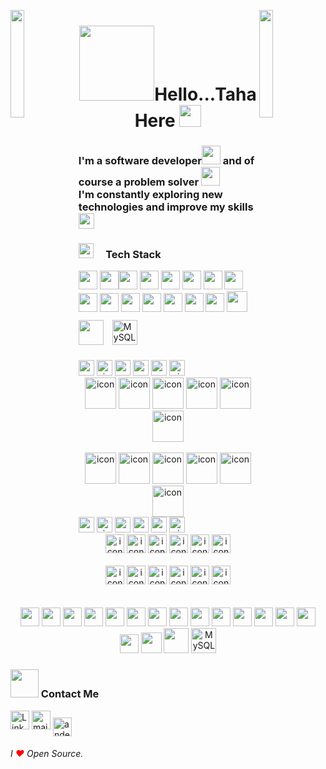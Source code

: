 <img align="left" src="https://user-images.githubusercontent.com/65187002/144930161-2f783401-8d27-4fdf-a2f7-cc0ba32f1f1f.gif" width="21%" style="display:inline;"><img align="right" src="https://user-images.githubusercontent.com/65187002/144930161-2f783401-8d27-4fdf-a2f7-cc0ba32f1f1f.gif" width="21%" style="display:inline;">




<h1 align="center"> <img
      src="https://cdn0.iconfinder.com/data/icons/avatar-229/70/25-512.png"(https://octodex.github.com/fintechtocat/)"  width="120" height="120"/>Hello...Taha Here </b><img src="https://media.giphy.com/media/hvRJCLFzcasrR4ia7z/giphy.gif" width="35"></h1>
      
<h3>
I'm a software developer<img src="https://i.ibb.co/xfN0brH/working-cat.gif" width="30"/>
and of course a problem solver
<img src="https://user-images.githubusercontent.com/78433466/234958011-af96ae46-850e-42df-8a1f-b3499998009b.png" width="30"/>
<br>
I'm constantly exploring new technologies and improve my skills 
<img src="https://user-images.githubusercontent.com/78433466/234958559-5907a4f3-9a21-4660-9c65-823772f758c7.png" width="25"/>
</h3>

### <img src="https://media2.giphy.com/media/QssGEmpkyEOhBCb7e1/giphy.gif?cid=ecf05e47a0n3gi1bfqntqmob8g9aid1oyj2wr3ds3mg700bl&rid=giphy.gif" width="24"> &nbsp; &nbsp; Tech Stack

<img  src="https://user-images.githubusercontent.com/78433466/234953332-f4e461b5-2b93-4133-9bc8-ee48440691fa.png" height="30" width="30"/> <img  src="https://user-images.githubusercontent.com/78433466/234954329-6e47befd-26e0-46c4-8628-c01c2378b0a8.png" height="30" width="30"/><img src = 'https://github.com/MarikIshtar007/MarikIshtar007/blob/master/images/c-original.svg' width='30'/>
<img  src="https://user-images.githubusercontent.com/78433466/234954776-1e89439a-80b3-490d-bcc1-fb3058344c2f.png" height="30" width="30"/>
<img  src="https://user-images.githubusercontent.com/78433466/234955278-55d52452-0450-4e94-899f-eb26e28ac136.png" height="30" width="30"/>
<img  src="https://user-images.githubusercontent.com/78433466/234955492-78d92890-7c70-4163-9317-0cbae37d893e.png" height="30" width="30"/>
<img  src="https://user-images.githubusercontent.com/78433466/234955670-df95b42e-fd83-4726-a214-5cd221120633.png" height="30" width="30"/>
<img  src="https://user-images.githubusercontent.com/78433466/234956309-8b856d3b-d8a0-4cbf-8088-f04006582e43.png" height="30" width="30"/>
<img  src="https://user-images.githubusercontent.com/78433466/234956480-9b1fd034-cb1e-41ef-8e34-348cc58bb4da.png" height="30" width="30"/>
<img  src="https://user-images.githubusercontent.com/78433466/234957252-3c6008d3-69d2-4d93-a168-aa5704dadb99.png" height="30" width="30"/>
<img  src="https://user-images.githubusercontent.com/78433466/234957377-52a64b63-a2e5-4111-9040-709340c7ab3d.png" height="30" width="30"/>
<img  src="https://github.com/asmaacode/asmaacode/assets/78433466/c2be39ab-7f78-4259-a13c-6da0b0f25f14.png" height="30" width="30"/>
<img src = 'https://github.com/MarikIshtar007/MarikIshtar007/blob/master/images/git.svg' width='30'/>
<img src = 'https://github.com/MarikIshtar007/MarikIshtar007/blob/master/images/html.svg' width='30'/> <img src = 'https://github.com/MarikIshtar007/MarikIshtar007/blob/master/images/css.svg' width='30'/>
<img src = 'https://github.com/MarikIshtar007/MarikIshtar007/blob/master/images/bootstrap.svg' width='33'/>  <img src = 'https://github.com/MarikIshtar007/MarikIshtar007/blob/master/images/php.svg' width='40'/>
<img style="margin: 10px" src="https://profilinator.rishav.dev/skills-assets/mysql-original-wordmark.svg" alt="MySQL" height="40" />

<img src="https://user-images.githubusercontent.com/59575502/127427980-4b5ba4cf-daee-474f-a500-872181ccc470.png" alt="vscode" width="25" height="25" />
<img src="https://user-images.githubusercontent.com/59575502/127427979-7eddf4e0-1d7e-4735-8564-6a0f641130d6.png" alt="visualstudio" width="25" height="25" />
<img src="https://user-images.githubusercontent.com/59575502/127426751-01af6b81-3523-47d2-95b8-6166f9c3c3aa.png" alt="c" width="25" height="25" />
<img src="https://user-images.githubusercontent.com/59575502/127426757-5335f7bc-c63a-4e58-9e96-f43982df842d.png" alt="cpp" width="25" height="25" />
<img src="https://user-images.githubusercontent.com/59575502/127426965-45da81b5-987d-4f44-b4d7-249fae487a0a.png" alt="csharp" width="25" height="25" />
<img src="https://user-images.githubusercontent.com/59575502/127427981-bfaa39a1-bce1-4f63-85c4-f61f14f39f46.png" alt="windows" width="25" height="25" />













<div align="center">
  <img src="https://techstack-generator.vercel.app/java-icon.svg" alt="icon" width="50" height="50" />
  <img src="https://techstack-generator.vercel.app/python-icon.svg" alt="icon" width="50" height="50" />
  <img src="https://techstack-generator.vercel.app/ts-icon.svg" alt="icon" width="50" height="50" />
  <img src="https://techstack-generator.vercel.app/js-icon.svg" alt="icon"width="50" height="50" />
  <img src="https://techstack-generator.vercel.app/react-icon.svg" alt="icon" width="50" height="50" />
 <img src="https://techstack-generator.vercel.app/mysql-icon.svg" alt="icon" width="50" height="50" />
</div>

<br>

<div align="center">
  <img src="https://techstack-generator.vercel.app/docker-icon.svg" alt="icon" width="50" height="50" />
  <img src="https://techstack-generator.vercel.app/aws-icon.svg" alt="icon" width="50" height="50" />
  <img src="https://techstack-generator.vercel.app/github-icon.svg" alt="icon" width="50" height="50" />
  <img src="https://techstack-generator.vercel.app/prettier-icon.svg" alt="icon" width="50" height="50" />
  <img src="https://techstack-generator.vercel.app/restapi-icon.svg" alt="icon" width="50" height="50" />
  <img src="https://techstack-generator.vercel.app/graphql-icon.svg" alt="icon" width="50" height="50" />
</div>


<img src="https://user-images.githubusercontent.com/59575502/127427980-4b5ba4cf-daee-474f-a500-872181ccc470.png" alt="vscode" width="25" height="25" />
<img src="https://user-images.githubusercontent.com/59575502/127427979-7eddf4e0-1d7e-4735-8564-6a0f641130d6.png" alt="visualstudio" width="25" height="25" />
<img src="https://user-images.githubusercontent.com/59575502/127426751-01af6b81-3523-47d2-95b8-6166f9c3c3aa.png" alt="c" width="25" height="25" />
<img src="https://user-images.githubusercontent.com/59575502/127426757-5335f7bc-c63a-4e58-9e96-f43982df842d.png" alt="cpp" width="25" height="25" />
<img src="https://user-images.githubusercontent.com/59575502/127426965-45da81b5-987d-4f44-b4d7-249fae487a0a.png" alt="csharp" width="25" height="25" />
<img src="https://user-images.githubusercontent.com/59575502/127427981-bfaa39a1-bce1-4f63-85c4-f61f14f39f46.png" alt="windows" width="25" height="25" />











<div align="center">
  <img src="https://techstack-generator.vercel.app/java-icon.svg" alt="icon" width="30" height="30" />
  <img src="https://techstack-generator.vercel.app/python-icon.svg" alt="icon" width="30" height="30" />
  <img src="https://techstack-generator.vercel.app/ts-icon.svg" alt="icon" width="30" height="30" />
  <img src="https://techstack-generator.vercel.app/js-icon.svg" alt="icon" width="30" height="30" />
  <img src="https://techstack-generator.vercel.app/react-icon.svg" alt="icon" width="30" height="30" />
  <img src="https://techstack-generator.vercel.app/mysql-icon.svg" alt="icon" width="30" height="30" />
</div>

<br>

<div align="center">
  <img src="https://techstack-generator.vercel.app/docker-icon.svg" alt="icon" width="30" height="30" />
  <img src="https://techstack-generator.vercel.app/aws-icon.svg" alt="icon" width="30" height="30" />
  <img src="https://techstack-generator.vercel.app/github-icon.svg" alt="icon" width="30" height="30" />
  <img src="https://techstack-generator.vercel.app/prettier-icon.svg" alt="icon" width="30" height="30" />
  <img src="https://techstack-generator.vercel.app/restapi-icon.svg" alt="icon" width="30" height="30" />
  <img src="https://techstack-generator.vercel.app/graphql-icon.svg" alt="icon" width="30" height="30" />
</div>

<br>



<br>

<div align="center">
  <img src="https://user-images.githubusercontent.com/78433466/234953332-f4e461b5-2b93-4133-9bc8-ee48440691fa.png" height="30" width="30" />
  <img src="https://user-images.githubusercontent.com/78433466/234954329-6e47befd-26e0-46c4-8628-c01c2378b0a8.png" height="30" width="30" />
  <img src="https://github.com/MarikIshtar007/MarikIshtar007/blob/master/images/c-original.svg" width="30" />
  <img src="https://user-images.githubusercontent.com/78433466/234954776-1e89439a-80b3-490d-bcc1-fb3058344c2f.png" height="30" width="30" />
  <img src="https://user-images.githubusercontent.com/78433466/234955278-55d52452-0450-4e94-899f-eb26e28ac136.png" height="30" width="30" />
  <img src="https://user-images.githubusercontent.com/78433466/234955492-78d92890-7c70-4163-9317-0cbae37d893e.png" height="30" width="30" />
  <img src="https://user-images.githubusercontent.com/78433466/234955670-df95b42e-fd83-4726-a214-5cd221120633.png" height="30" width="30" />
  <img src="https://user-images.githubusercontent.com/78433466/234956309-8b856d3b-d8a0-4cbf-8088-f04006582e43.png" height="30" width="30" />
  <img src="https://user-images.githubusercontent.com/78433466/234956480-9b1fd034-cb1e-41ef-8e34-348cc58bb4da.png" height="30" width="30" />
  <img src="https://user-images.githubusercontent.com/78433466/234957252-3c6008d3-69d2-4d93-a168-aa5704dadb99.png" height="30" width="30" />
  <img src="https://user-images.githubusercontent.com/78433466/234957377-52a64b63-a2e5-4111-9040-709340c7ab3d.png" height="30" width="30" />
  <img src="https://github.com/asmaacode/asmaacode/assets/78433466/c2be39ab-7f78-4259-a13c-6da0b0f25f14.png" height="30" width="30" />
  <img src="https://github.com/MarikIshtar007/MarikIshtar007/blob/master/images/git.svg" width="30" />
  <img src="https://github.com/MarikIshtar007/MarikIshtar007/blob/master/images/html.svg" width="30" />
  <img src="https://github.com/MarikIshtar007/MarikIshtar007/blob/master/images/css.svg" width="30" />
  <img src="https://github.com/MarikIshtar007/MarikIshtar007/blob/master/images/bootstrap.svg" width="33" />
  <img src="https://github.com/MarikIshtar007/MarikIshtar007/blob/master/images/php.svg" width="40" />
  <img src="https://profilinator.rishav.dev/skills-assets/mysql-original-wordmark.svg" alt="MySQL" height="40" />
</div>








### <img src='https://raw.githubusercontent.com/ShahriarShafin/ShahriarShafin/main/Assets/handshake.gif' width="45">&nbsp;Contact Me 

<a href="https://www.linkedin.com/in/taha-rachedi/" target="_blank"><img src="https://img.icons8.com/color/100/undefined/linkedin-circled.png" height="30" width="30
" alt="Linkedin-icon" /></a>
<a href="mailto:taharachedi7@gmail.com" target="_blank"><img src="https://img.icons8.com/fluency/100/undefined/mail.png" height="30" width="30" alt="mailto:taharachedi7@gmail.com" /></a>
<a href="https://instagram.com/taha_rachedi" target="blank"><img align="center" src="https://raw.githubusercontent.com/rahuldkjain/github-profile-readme-generator/master/src/images/icons/Social/instagram.svg" alt="anderson_mend53" height="30" width="30" /></a>


</h1




<br>
<h6 align="left" >
   I <span style="color:red">❤</span> Open Source. 
   <br>
</h6>

